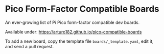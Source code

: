 # Pico Form-Factor Compatible Boards

An ever-growing list of Pi Pico form-factor compatible dev boards.

Available under: https://arturo182.github.io/pico-compatible-boards

To add a new board, copy the template file `boards/_template.yaml`, edit it, and send a pull request.
